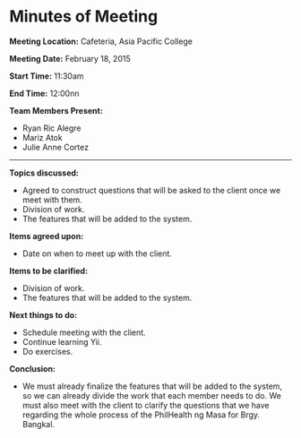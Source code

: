 # Minutes of Meeting #

**Meeting Location:** Cafeteria, Asia Pacific College

**Meeting  Date:** February 18, 2015

**Start Time:** 11:30am

**End Time:** 12:00nn

**Team Members Present:**
  * Ryan Ric Alegre
  * Mariz Atok
  * Julie Anne Cortez


---


**Topics discussed:**
  * Agreed to construct questions that will be asked to the client once we meet with them.
  * Division of work.
  * The features that will be added to the system.

**Items agreed upon:**
  * Date on when to meet up with the client.

**Items to be clarified:**
  * Division of work.
  * The features that will be added to the system.

**Next things to do:**
  * Schedule meeting with the client.
  * Continue learning Yii.
  * Do exercises.

**Conclusion:**
  * We must already finalize the features that will be added to the system, so we can already divide the work that each member needs to do. We must also meet with the client to clarify the questions that we have regarding the whole process of the PhilHealth ng Masa for Brgy. Bangkal.